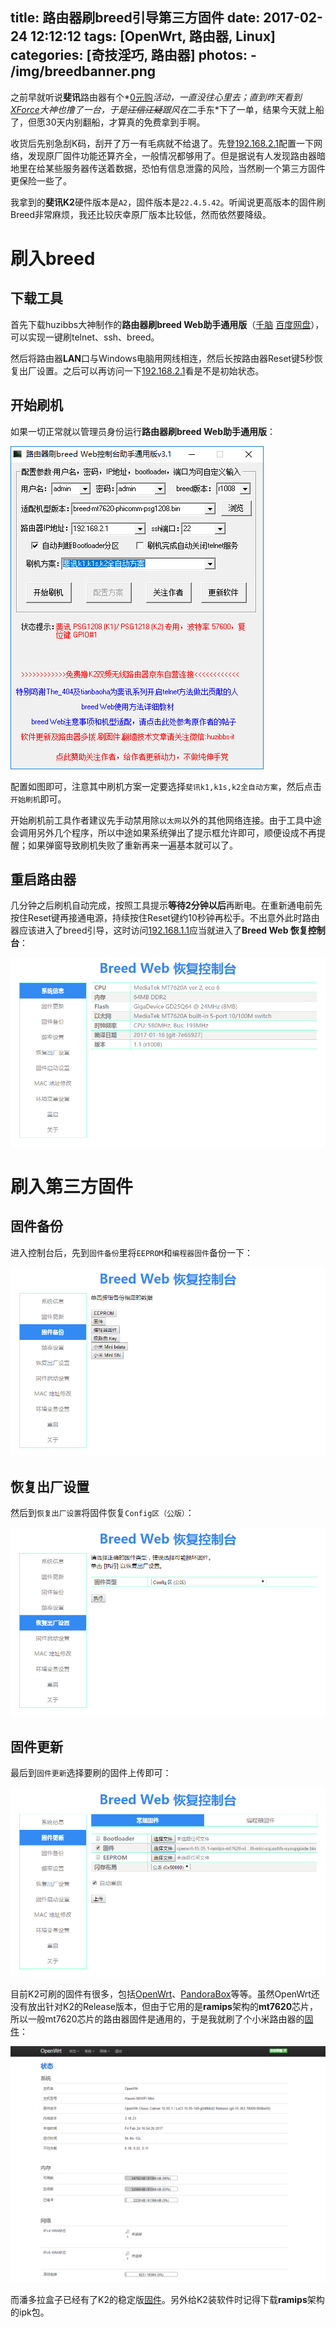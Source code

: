 title: 路由器刷breed引导第三方固件
date: 2017-02-24 12:12:12
tags: [OpenWrt, 路由器, Linux]
categories: [奇技淫巧, 路由器]
photos:
	- /img/breedbanner.png
---

之前早就听说**斐讯**路由器有个*[0元购](http://www.phicomm.com/cn/index.php/News/detail/cateid/2/id/372.html)*活动，一直没往心里去；直到昨天看到[XForce](http://weibo.com/xforce)大神也撸了一台，于是~~江信江疑~~跟风在*二手东*下了一单，结果今天就上船了，但愿30天内别翻船，才算真的免费拿到手啊。

收货后先别急刮K码，刮开了万一有毛病就不给退了。先登[192.168.2.1](http://192.168.2.1/)配置一下网络，发现原厂固件功能还算齐全，一般情况都够用了。但是据说有人发现路由器暗地里在给某些服务器传送着数据，恐怕有信息泄露的风险，当然刷一个第三方固件更保险一些了。

我拿到的**斐讯K2**硬件版本是`A2`，固件版本是`22.4.5.42`。听闻说更高版本的固件刷Breed非常麻烦，我还比较庆幸原厂版本比较低，然而依然要降级。

# 刷入breed
## 下载工具
首先下载huzibbs大神制作的**路由器刷breed Web助手通用版**（[千脑](http://qiannao.com/file/huzibbs/6952c4dc/) [百度网盘](https://pan.baidu.com/s/1eSA6AdW)），可以实现一键刷telnet、ssh、breed。

然后将路由器**LAN**口与Windows电脑用网线相连，然后长按路由器Reset键5秒恢复出厂设置。之后可以再访问一下[192.168.2.1](http://192.168.2.1/)看是不是初始状态。

## 开始刷机
如果一切正常就以管理员身份运行**路由器刷breed Web助手通用版**：

![路由器刷breed Web助手通用版](/img/breedassistant.png)

配置如图即可，注意其中刷机方案一定要选择`斐讯k1,k1s,k2全自动方案`，然后点击`开始刷机`即可。

开始刷机前工具作者建议先手动禁用除`以太网`以外的其他网络连接。由于工具中途会调用另外几个程序，所以中途如果系统弹出了提示框允许即可，顺便设成不再提醒；如果弹窗导致刷机失败了重新再来一遍基本就可以了。

## 重启路由器
几分钟之后刷机自动完成，按照工具提示**等待2分钟以后**再断电。在重新通电前先按住Reset键再接通电源，持续按住Reset键约10秒钟再松手。不出意外此时路由器应该进入了breed引导，这时访问[192.168.1.1](http://192.168.1.1/)应当就进入了**Breed Web 恢复控制台**：

![Breed Web 恢复控制台](/img/breedweb.png)

# 刷入第三方固件
## 固件备份
进入控制台后，先到`固件备份`里将`EEPROM`和`编程器固件`备份一下：

![固件备份](/img/breedbackup.png)

## 恢复出厂设置
然后到`恢复出厂设置`将固件恢复`Config区（公版）`：

![恢复出厂设置](/img/breedreset.png)

## 固件更新
最后到`固件更新`选择要刷的固件上传即可：

![固件更新](/img/breedupdate.png)

目前K2可刷的固件有很多，包括[OpenWrt](https://downloads.openwrt.org/)、[PandoraBox](http://downloads.pandorabox.com.cn/)等等。虽然OpenWrt还没有放出针对K2的Release版本，但由于它用的是**ramips**架构的**mt7620**芯片，所以一般mt7620芯片的路由器固件是通用的，于是我就刷了个小米路由器的[固件](https://downloads.openwrt.org/chaos_calmer/15.05.1/ramips/mt7620/openwrt-15.05.1-ramips-mt7620-xiaomi-miwifi-mini-squashfs-sysupgrade.bin)：

![OpenWrt](/img/breedwrt.png)

而潘多拉盒子已经有了K2的稳定版[固件](http://downloads.pandorabox.com.cn/pandorabox-16-10-stable/targets/ralink/mt7620/PandoraBox-ralink-mt7620-phicomm-k2-2017-01-03-git-6c24a7a-squashfs-sysupgrade.bin)。另外给K2装软件时记得下载**ramips**架构的ipk包。